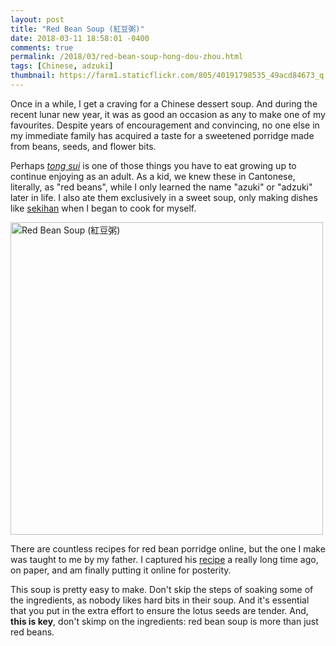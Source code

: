 ```yaml
---
layout: post
title: "Red Bean Soup (紅豆粥)"
date: 2018-03-11 18:58:01 -0400
comments: true
permalink: /2018/03/red-bean-soup-hong-dou-zhou.html
tags: [Chinese, adzuki]
thumbnail: https://farm1.staticflickr.com/805/40191798535_49acd84673_q.jpg
---
```


Once in a while, I get a craving for a Chinese dessert soup. And during
the recent lunar new year, it was as good an occasion as any to make one
of my favourites. Despite years of encouragement and convincing, no
one else in my immediate family has acquired a taste for a sweetened
porridge made from beans, seeds, and flower bits.

Perhaps [_tong sui_](https://en.wikipedia.org/wiki/Tong_sui) is one
of those things you have to eat growing up to continue enjoying as an
adult. As a kid, we knew these in Cantonese, literally, as "red beans",
while I only learned the name "azuki" or "adzuki" later in life. I
also ate them exclusively in a sweet soup, only making dishes like
[sekihan](https://www.japantimes.co.jp/life/2015/09/25/food/recipe-magic-beans-good-luck/) 
when I began to cook for myself.

<a data-flickr-embed="true"  href="https://www.flickr.com/photos/gnuf/40191798535/in/dateposted/" title="Red Bean Soup (紅豆粥)"><img src="https://farm1.staticflickr.com/805/40191798535_49acd84673.jpg" width="500" height="500" alt="Red Bean Soup (紅豆粥)"></a><script async src="//embedr.flickr.com/assets/client-code.js" charset="utf-8"></script>

There are countless recipes for red bean porridge online, but the
one I make was taught to me by my father. I captured
his [recipe](/recipes/red_bean_soup.html) a really long time ago, 
on paper, and am finally putting it online for posterity.

This soup is pretty easy to make. Don't skip the steps of soaking
some of the ingredients, as nobody likes hard bits in their soup.
And it's essential that you put in the extra effort to ensure the 
lotus seeds are tender. And, **this is key**, don't skimp on the 
ingredients: red bean soup is more than just red beans.


